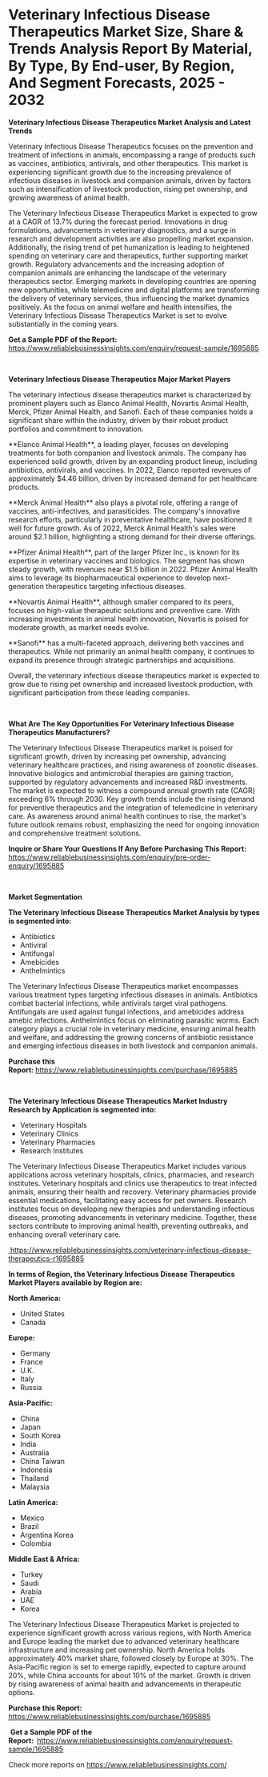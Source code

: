<p><h1>Veterinary Infectious Disease Therapeutics Market Size, Share & Trends Analysis Report By Material, By Type, By End-user, By Region, And Segment Forecasts, 2025 - 2032</h1></p><p><strong>Veterinary Infectious Disease Therapeutics Market Analysis and Latest Trends</strong></p>
<p><p>Veterinary Infectious Disease Therapeutics focuses on the prevention and treatment of infections in animals, encompassing a range of products such as vaccines, antibiotics, antivirals, and other therapeutics. This market is experiencing significant growth due to the increasing prevalence of infectious diseases in livestock and companion animals, driven by factors such as intensification of livestock production, rising pet ownership, and growing awareness of animal health.</p><p>The Veterinary Infectious Disease Therapeutics Market is expected to grow at a CAGR of 13.7% during the forecast period. Innovations in drug formulations, advancements in veterinary diagnostics, and a surge in research and development activities are also propelling market expansion. Additionally, the rising trend of pet humanization is leading to heightened spending on veterinary care and therapeutics, further supporting market growth. Regulatory advancements and the increasing adoption of companion animals are enhancing the landscape of the veterinary therapeutics sector. Emerging markets in developing countries are opening new opportunities, while telemedicine and digital platforms are transforming the delivery of veterinary services, thus influencing the market dynamics positively. As the focus on animal welfare and health intensifies, the Veterinary Infectious Disease Therapeutics Market is set to evolve substantially in the coming years.</p></p>
<p><strong>Get a Sample PDF of the Report:&nbsp;</strong> <a href="https://www.reliablebusinessinsights.com/enquiry/request-sample/1695885?utm_campaign=2924&utm_medium=2&utm_source=Github&utm_content=ia&utm_term=27032025&utm_id=veterinary-infectious-disease-therapeutics">https://www.reliablebusinessinsights.com/enquiry/request-sample/1695885</a></p>
<p>&nbsp;</p>
<p><strong>Veterinary Infectious Disease Therapeutics Major Market Players</strong></p>
<p><p>The veterinary infectious disease therapeutics market is characterized by prominent players such as Elanco Animal Health, Novartis Animal Health, Merck, Pfizer Animal Health, and Sanofi. Each of these companies holds a significant share within the industry, driven by their robust product portfolios and commitment to innovation.</p><p>**Elanco Animal Health**, a leading player, focuses on developing treatments for both companion and livestock animals. The company has experienced solid growth, driven by an expanding product lineup, including antibiotics, antivirals, and vaccines. In 2022, Elanco reported revenues of approximately $4.46 billion, driven by increased demand for pet healthcare products.</p><p>**Merck Animal Health** also plays a pivotal role, offering a range of vaccines, anti-infectives, and parasiticides. The company's innovative research efforts, particularly in preventative healthcare, have positioned it well for future growth. As of 2022, Merck Animal Health's sales were around $2.1 billion, highlighting a strong demand for their diverse offerings.</p><p>**Pfizer Animal Health**, part of the larger Pfizer Inc., is known for its expertise in veterinary vaccines and biologics. The segment has shown steady growth, with revenues near $1.5 billion in 2022. Pfizer Animal Health aims to leverage its biopharmaceutical experience to develop next-generation therapeutics targeting infectious diseases.</p><p>**Novartis Animal Health**, although smaller compared to its peers, focuses on high-value therapeutic solutions and preventive care. With increasing investments in animal health innovation, Novartis is poised for moderate growth, as market needs evolve.</p><p>**Sanofi** has a multi-faceted approach, delivering both vaccines and therapeutics. While not primarily an animal health company, it continues to expand its presence through strategic partnerships and acquisitions.</p><p>Overall, the veterinary infectious disease therapeutics market is expected to grow due to rising pet ownership and increased livestock production, with significant participation from these leading companies.</p></p>
<p>&nbsp;</p>
<p><strong>What Are The Key Opportunities For Veterinary Infectious Disease Therapeutics Manufacturers?</strong></p>
<p><p>The Veterinary Infectious Disease Therapeutics market is poised for significant growth, driven by increasing pet ownership, advancing veterinary healthcare practices, and rising awareness of zoonotic diseases. Innovative biologics and antimicrobial therapies are gaining traction, supported by regulatory advancements and increased R&D investments. The market is expected to witness a compound annual growth rate (CAGR) exceeding 6% through 2030. Key growth trends include the rising demand for preventive therapeutics and the integration of telemedicine in veterinary care. As awareness around animal health continues to rise, the market's future outlook remains robust, emphasizing the need for ongoing innovation and comprehensive treatment solutions.</p></p>
<p><strong>Inquire or Share Your Questions If Any Before Purchasing This Report:</strong> <a href="https://www.reliablebusinessinsights.com/enquiry/pre-order-enquiry/1695885?utm_campaign=2924&utm_medium=2&utm_source=Github&utm_content=ia&utm_term=27032025&utm_id=veterinary-infectious-disease-therapeutics">https://www.reliablebusinessinsights.com/enquiry/pre-order-enquiry/1695885</a></p>
<p>&nbsp;</p>
<p><strong>Market Segmentation</strong></p>
<p><strong>The Veterinary Infectious Disease Therapeutics Market Analysis by types is segmented into:</strong></p>
<p><ul><li>Antibiotics</li><li>Antiviral</li><li>Antifungal</li><li>Amebicides</li><li>Anthelmintics</li></ul></p>
<p><p>The Veterinary Infectious Disease Therapeutics market encompasses various treatment types targeting infectious diseases in animals. Antibiotics combat bacterial infections, while antivirals target viral pathogens. Antifungals are used against fungal infections, and amebicides address amebic infections. Anthelmintics focus on eliminating parasitic worms. Each category plays a crucial role in veterinary medicine, ensuring animal health and welfare, and addressing the growing concerns of antibiotic resistance and emerging infectious diseases in both livestock and companion animals.</p></p>
<p><strong>Purchase this Report:&nbsp;</strong><a href="https://www.reliablebusinessinsights.com/purchase/1695885?utm_campaign=2924&utm_medium=2&utm_source=Github&utm_content=ia&utm_term=27032025&utm_id=veterinary-infectious-disease-therapeutics">https://www.reliablebusinessinsights.com/purchase/1695885</a></p>
<p>&nbsp;</p>
<p><strong>The Veterinary Infectious Disease Therapeutics Market Industry Research by Application is segmented into:</strong></p>
<p><ul><li>Veterinary Hospitals</li><li>Veterinary Clinics</li><li>Veterinary Pharmacies</li><li>Research Institutes</li></ul></p>
<p><p>The Veterinary Infectious Disease Therapeutics Market includes various applications across veterinary hospitals, clinics, pharmacies, and research institutes. Veterinary hospitals and clinics use therapeutics to treat infected animals, ensuring their health and recovery. Veterinary pharmacies provide essential medications, facilitating easy access for pet owners. Research institutes focus on developing new therapies and understanding infectious diseases, promoting advancements in veterinary medicine. Together, these sectors contribute to improving animal health, preventing outbreaks, and enhancing overall veterinary care.</p></p>
<p><a href="https://www.reliablebusinessinsights.com/veterinary-infectious-disease-therapeutics-r1695885?utm_campaign=2924&utm_medium=2&utm_source=Github&utm_content=ia&utm_term=27032025&utm_id=veterinary-infectious-disease-therapeutics">&nbsp;https://www.reliablebusinessinsights.com/veterinary-infectious-disease-therapeutics-r1695885</a></p>
<p><strong>In terms of Region, the Veterinary Infectious Disease Therapeutics Market Players available by Region are:</strong></p>
<p>
    <p> <strong> North America: </strong>
        <ul>
            <li>United States</li>
            <li>Canada</li>
        </ul>
        </p> 
    <p> <strong> Europe: </strong>
        <ul>
            <li>Germany</li>
            <li>France</li>
            <li>U.K.</li>
            <li>Italy</li>
            <li>Russia</li>
        </ul>
        </p> 
    <p> <strong> Asia-Pacific: </strong>
        <ul>
            <li>China</li>
            <li>Japan</li>
            <li>South Korea</li>
            <li>India</li>
            <li>Australia</li>
            <li>China Taiwan</li>
            <li>Indonesia</li>
            <li>Thailand</li>
            <li>Malaysia</li>
        </ul>
        </p> 
    <p> <strong> Latin America: </strong>
        <ul>
            <li>Mexico</li>
            <li>Brazil</li>
            <li>Argentina Korea</li>
            <li>Colombia</li>
        </ul>
        </p> 
    <p> <strong> Middle East & Africa: </strong>
        <ul>
            <li>Turkey</li>
            <li>Saudi</li>
            <li>Arabia</li>
            <li>UAE</li>
            <li>Korea</li>
        </ul>
    </p>
    </p>
<p><p>The Veterinary Infectious Disease Therapeutics Market is projected to experience significant growth across various regions, with North America and Europe leading the market due to advanced veterinary healthcare infrastructure and increasing pet ownership. North America holds approximately 40% market share, followed closely by Europe at 30%. The Asia-Pacific region is set to emerge rapidly, expected to capture around 20%, while China accounts for about 10% of the market. Growth is driven by rising awareness of animal health and advancements in therapeutic options.</p></p>
<p><strong>Purchase this Report: </strong><a href="https://www.reliablebusinessinsights.com/purchase/1695885?utm_campaign=2924&utm_medium=2&utm_source=Github&utm_content=ia&utm_term=27032025&utm_id=veterinary-infectious-disease-therapeutics">https://www.reliablebusinessinsights.com/purchase/1695885</a></p>
<p>&nbsp;<strong>Get a Sample PDF of the Report:&nbsp;&nbsp;</strong><a href="https://www.reliablebusinessinsights.com/enquiry/request-sample/1695885?utm_campaign=2924&utm_medium=2&utm_source=Github&utm_content=ia&utm_term=27032025&utm_id=veterinary-infectious-disease-therapeutics">https://www.reliablebusinessinsights.com/enquiry/request-sample/1695885</a></p>
<p><strong></strong></p>
<p>Check more reports on <a href="https://www.reliablebusinessinsights.com/?utm_campaign=2924&utm_medium=2&utm_source=Github&utm_content=ia&utm_term=27032025&utm_id=veterinary-infectious-disease-therapeutics">https://www.reliablebusinessinsights.com/</a></p>